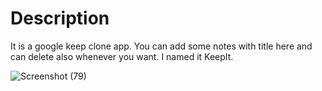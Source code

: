 # Description
It is a google keep clone app. You can add some notes with title here and can delete also whenever you want. I named it KeepIt.


![Screenshot (79)](https://user-images.githubusercontent.com/92713685/228832120-0767f51d-b787-438f-af8d-526df52b9d94.png)
